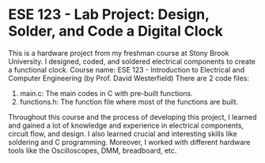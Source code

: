 # ESE 123 - Lab Project: Design, Solder, and Code a Digital Clock
This is a hardware project from my freshman course at Stony Brook University. I designed, coded, and soldered electrical components to create a functional clock. 
Course name: ESE 123 - Introduction to Electrical and Computer Engineering (by Prof. David Westerfield)
There are 2 code files:
1. main.c: The main codes in C with pre-built functions.
2. functions.h: The function file where most of the functions are built.

Throughout this course and the process of developing this project, I learned and gained a lot of knowledge and experience in electrical components, circuit flow, and design. I also learned crucial and interesting skills like soldering and C programming. Moreover, I worked with different hardware tools like the Oscilloscopes, DMM, breadboard, etc.

